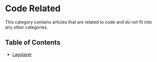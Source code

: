 # Code Related

This category contains articles that are related to code and do not fit into any other categories.

## Table of Contents
- [Lagslayer](Other/Code_Related/Lagslayer.md)